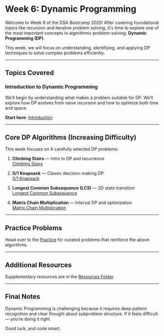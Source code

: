 # Week 6: Dynamic Programming

Welcome to Week 6 of the DSA Bootcamp 2025! After covering foundational topics like recursion and iterative problem solving, it's time to explore one of the most important concepts in algorithmic problem-solving: **Dynamic Programming (DP)**.

This week, we will focus on understanding, identifying, and applying DP techniques to solve complex problems efficiently.

---

## Topics Covered

### Introduction to Dynamic Programming
We’ll begin by understanding what makes a problem suitable for DP. We’ll explore how DP evolves from naive recursion and how to optimize both time and space.

**Start here**: [Introduction](./Introduction)

---

## Core DP Algorithms (Increasing Difficulty)

This week focuses on 4 carefully selected DP problems:

1. **Climbing Stairs** — Intro to DP and recurrence  
   [Climbing Stairs](./Climbing%20Stairs)

2. **0/1 Knapsack** — Classic decision-making DP  
   [0/1 Knapsack](./0%5C1%20Knapsack)

3. **Longest Common Subsequence (LCS)** — 2D state transition  
   [Longest Common Subsequence](./Longest%20Common%20Subsequence)

4. **Matrix Chain Multiplication** — Interval DP and optimization  
   [Matrix Chain Multiplication](./Matrix%20Chain%20Multiplication)

---

## Practice Problems

Head over to the [Practice](./Practice) for curated problems that reinforce the above algorithms.

---

## Additional Resources

Supplementary resources are in the [Resources Folder](./Resources).

---

## Final Notes

Dynamic Programming is challenging because it requires deep pattern recognition and clear thought about subproblem structure. If it feels difficult — you’re doing it right.

Good luck, and code smart.
